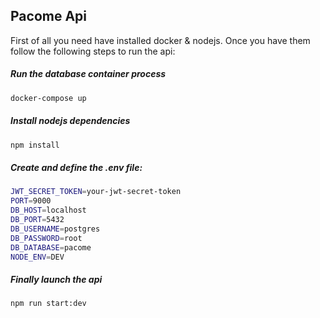 ## Pacome Api

First of all you need have installed docker & nodejs. Once you have them follow the following steps to run the api:

##### Run the database container process
```bash
docker-compose up
```

##### Install nodejs dependencies
```bash
npm install
```

##### Create and define the .env file:
```bash
JWT_SECRET_TOKEN=your-jwt-secret-token
PORT=9000
DB_HOST=localhost
DB_PORT=5432
DB_USERNAME=postgres
DB_PASSWORD=root
DB_DATABASE=pacome
NODE_ENV=DEV
```

##### Finally launch the api

```bash
npm run start:dev
```
